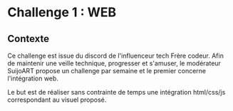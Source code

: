 # Challenge 1 : WEB #

## Contexte ##

Ce challenge est issue du discord de l'influenceur tech Frère codeur.
Afin de maintenir une veille technique, progresser et s'amuser, le modérateur SuijoART propose un challenge par semaine et le premier concerne l'intégration web.

Le but est de réaliser sans contrainte de temps une intégration html/css/js correspondant au visuel proposé.
